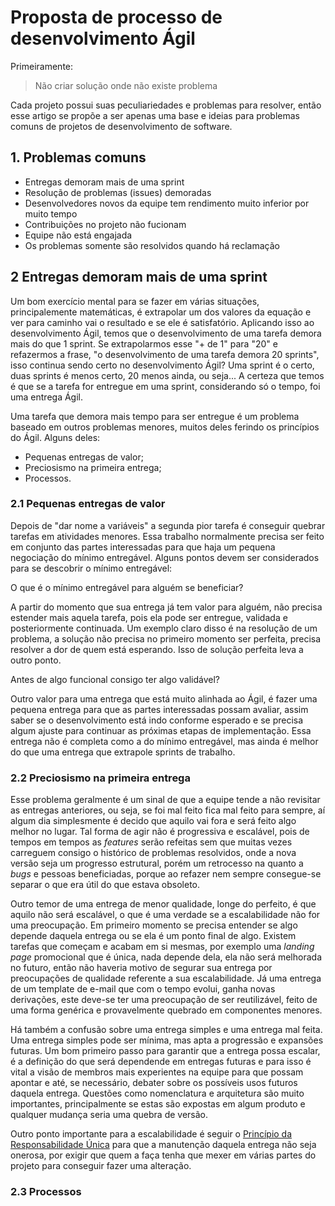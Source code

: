 # Proposta de processo de desenvolvimento Ágil

Primeiramente:

> Não criar solução onde não existe problema

Cada projeto possui suas peculiariedades e problemas para resolver, então esse artigo se propõe a ser apenas uma base e ideias para problemas comuns de projetos de desenvolvimento de software.

## 1. Problemas comuns

- Entregas demoram mais de uma sprint
- Resolução de problemas (issues) demoradas
- Desenvolvedores novos da equipe tem rendimento muito inferior por muito tempo
- Contribuições no projeto não fucionam
- Equipe não está engajada
- Os problemas somente são resolvidos quando há reclamação

## 2 Entregas demoram mais de uma sprint

Um bom exercício mental para se fazer em várias situações, principalemente matemáticas, é extrapolar um dos valores da equação e ver para caminho vai o resultado e se ele é satisfatório. Aplicando isso ao desenvolvimento Ágil, temos que o desenvolvimento de uma tarefa demora mais do que 1 sprint. Se extrapolarmos esse "+ de 1" para "20" e refazermos a frase, "o desenvolvimento de uma tarefa demora 20 sprints", isso continua sendo certo no desenvolvimento Ágil? Uma sprint é o certo, duas sprints é menos certo, 20 menos ainda, ou seja... A certeza que temos é que se a tarefa for entregue em uma sprint, considerando só o tempo, foi uma entrega Ágil.

Uma tarefa que demora mais tempo para ser entregue é um problema baseado em outros problemas menores, muitos deles ferindo os princípios do Ágil. Alguns deles:

- Pequenas entregas de valor;
- Preciosismo na primeira entrega;
- Processos.

### 2.1 Pequenas entregas de valor

Depois de "dar nome a variáveis" a segunda pior tarefa é conseguir quebrar tarefas em atividades menores. Essa trabalho normalmente precisa ser feito em conjunto das partes interessadas para que haja um pequena negociação do mínimo entregável. Alguns pontos devem ser considerados para se descobrir o mínimo entregável:

O que é o mínimo entregável para alguém se beneficiar?

A partir do momento que sua entrega já tem valor para alguém, não precisa estender mais aquela tarefa, pois ela pode ser entregue, validada e posteriormente continuada. Um exemplo claro disso é na resolução de um problema, a solução não precisa no primeiro momento ser perfeita, precisa resolver a dor de quem está esperando. Isso de solução perfeita leva a outro ponto.

Antes de algo funcional consigo ter algo validável?

Outro valor para uma entrega que está muito alinhada ao Ágil, é fazer uma pequena entrega para que as partes interessadas possam avaliar, assim saber se o desenvolvimento está indo conforme esperado e se precisa algum ajuste para continuar as próximas etapas de implementação. Essa entrega não é completa como a do mínimo entregável, mas ainda é melhor do que uma entrega que extrapole sprints de trabalho.

### 2.2 Preciosismo na primeira entrega

Esse problema geralmente é um sinal de que a equipe tende a não revisitar as entregas anteriores, ou seja, se foi mal feito fica mal feito para sempre, aí algum dia simplesmente é decido que aquilo vai fora e será feito algo melhor no lugar. Tal forma de agir não é progressiva e escalável, pois de tempos em tempos as _features_ serão refeitas sem que muitas vezes carreguem consigo o histórico de problemas resolvidos, onde a nova versão seja um progresso estrutural, porém um retrocesso na quanto a _bugs_ e pessoas beneficiadas, porque ao refazer nem sempre consegue-se separar o que era útil do que estava obsoleto.

Outro temor de uma entrega de menor qualidade, longe do perfeito, é que aquilo não será escalável, o que é uma verdade se a escalabilidade não for uma preocupação. Em primeiro momento se precisa entender se algo depende daquela entrega ou se ela é um ponto final de algo. Existem tarefas que começam e acabam em si mesmas, por exemplo uma _landing page_ promocional que é única, nada depende dela, ela não será melhorada no futuro, então não haveria motivo de segurar sua entrega por preocupações de qualidade referente a sua escalabilidade. Já uma entrega de um template de e-mail que com o tempo evolui, ganha novas derivações, este deve-se ter uma preocupação de ser reutilizável, feito de uma forma genérica e provavelmente quebrado em componentes menores.

Há também a confusão sobre uma entrega simples e uma entrega mal feita. Uma entrega simples pode ser mínima, mas apta a progressão e expansões futuras. Um bom primeiro passo para garantir que a entrega possa escalar, é a definição do que será dependende em entregas futuras e para isso é vital a visão de membros mais experientes na equipe para que possam apontar e até, se necessário, debater sobre os possíveis usos futuros daquela entrega. Questões como nomenclatura e arquitetura são muito importantes, principalmente se estas são expostas em algum produto e qualquer mudança seria uma quebra de versão.

Outro ponto importante para a escalabilidade é seguir o [Princípio da Responsabilidade Única](#) para que a manutenção daquela entrega não seja onerosa, por exigir que quem a faça tenha que mexer em várias partes do projeto para conseguir fazer uma alteração. 

### 2.3 Processos


